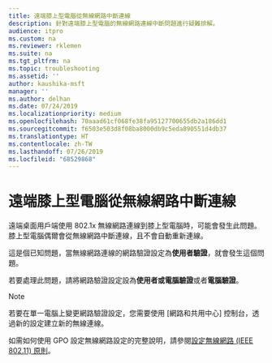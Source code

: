 ```yaml
---
title: 遠端膝上型電腦從無線網路中斷連線
description: 針對遠端膝上型電腦的無線網路連線中斷問題進行疑難排解。
audience: itpro
ms.custom: na
ms.reviewer: rklemen
ms.suite: na
ms.tgt_pltfrm: na
ms.topic: troubleshooting
ms.assetid: ''
author: kaushika-msft
manager: ''
ms.author: delhan
ms.date: 07/24/2019
ms.localizationpriority: medium
ms.openlocfilehash: 70aaad61cf068fe38fa95127700655db2a186dd1
ms.sourcegitcommit: f6503e503d8f08ba8000db9c5eda890551d4db37
ms.translationtype: HT
ms.contentlocale: zh-TW
ms.lasthandoff: 07/26/2019
ms.locfileid: "68529868"
---
```

# <a name="remote-laptop-disconnects-from-wireless-network"></a>遠端膝上型電腦從無線網路中斷連線

遠端桌面用戶端使用 802.1x 無線網路連線到膝上型電腦時，可能會發生此問題。 膝上型電腦偶爾會從無線網路中斷連線，且不會自動重新連線。

這是個已知問題，當無線網路連線的網路驗證設定為**使用者驗證**，就會發生這個問題。

若要處理此問題，請將網路驗證設定設為**使用者或電腦驗證**或者**電腦驗證**。

 > [!NOTE]  
> 若要在單一電腦上變更網路驗證設定，您需要使用 [網路和共用中心] 控制台，透過新的設定建立新的無線連線。

如需如何使用 GPO 設定無線網路設定的完整說明，請參閱[設定無線網路 (IEEE 802.11) 原則](../../../networking/core-network-guide/cncg/wireless/e-wireless-access-deployment.md#bkmk_policies)。
